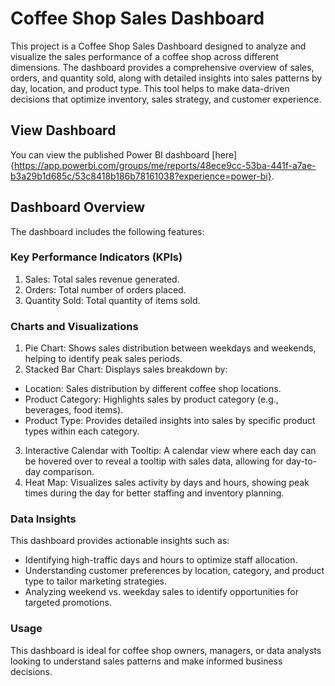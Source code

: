 # Coffee Shop Sales Dashboard
This project is a Coffee Shop Sales Dashboard designed to analyze and visualize the sales performance of a coffee shop across different dimensions. The dashboard provides a comprehensive overview of sales, orders, and quantity sold, along with detailed insights into sales patterns by day, location, and product type. This tool helps to make data-driven decisions that optimize inventory, sales strategy, and customer experience.

## View Dashboard
You can view the published Power BI dashboard [here]{https://app.powerbi.com/groups/me/reports/48ece9cc-53ba-441f-a7ae-b3a29b1d685c/53c8418b186b78161038?experience=power-bi}.

## Dashboard Overview
The dashboard includes the following features:

### Key Performance Indicators (KPIs)
1. Sales: Total sales revenue generated.
2. Orders: Total number of orders placed.
3. Quantity Sold: Total quantity of items sold.
### Charts and Visualizations
1. Pie Chart: Shows sales distribution between weekdays and weekends, helping to identify peak sales periods.
2. Stacked Bar Chart: Displays sales breakdown by:
- Location: Sales distribution by different coffee shop locations.
- Product Category: Highlights sales by product category (e.g., beverages, food items).
- Product Type: Provides detailed insights into sales by specific product types within each category.
3. Interactive Calendar with Tooltip: A calendar view where each day can be hovered over to reveal a tooltip with sales data, allowing for day-to-day comparison.
4. Heat Map: Visualizes sales activity by days and hours, showing peak times during the day for better staffing and inventory planning.

### Data Insights
This dashboard provides actionable insights such as:
- Identifying high-traffic days and hours to optimize staff allocation.
- Understanding customer preferences by location, category, and product type to tailor marketing strategies.
- Analyzing weekend vs. weekday sales to identify opportunities for targeted promotions.

### Usage
This dashboard is ideal for coffee shop owners, managers, or data analysts looking to understand sales patterns and make informed business decisions.
